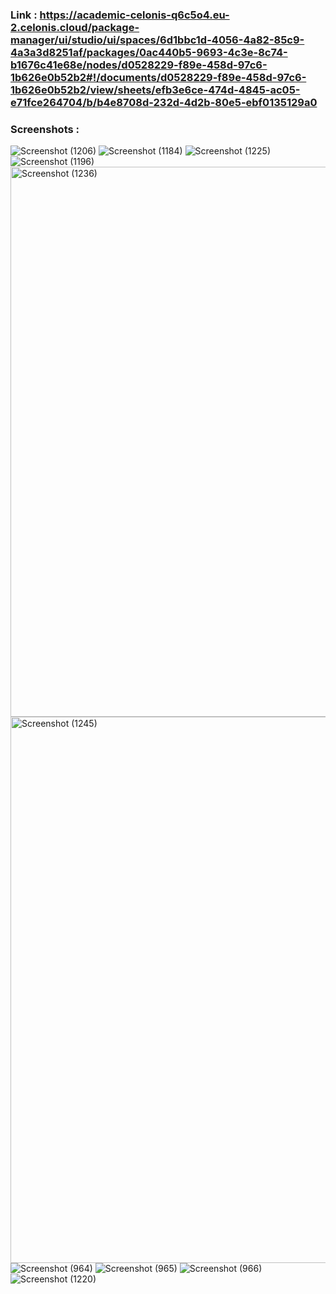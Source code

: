 ### Link : https://academic-celonis-q6c5o4.eu-2.celonis.cloud/package-manager/ui/studio/ui/spaces/6d1bbc1d-4056-4a82-85c9-4a3a3d8251af/packages/0ac440b5-9693-4c3e-8c74-b1676c41e68e/nodes/d0528229-f89e-458d-97c6-1b626e0b52b2#!/documents/d0528229-f89e-458d-97c6-1b626e0b52b2/view/sheets/efb3e6ce-474d-4845-ac05-e71fce264704/b/b4e8708d-232d-4d2b-80e5-ebf0135129a0

### Screenshots :

![Screenshot (1206)](https://github.com/user-attachments/assets/88454e0b-b8c1-4825-bbd1-f4e4101d6c63)
![Screenshot (1184)](https://github.com/user-attachments/assets/cd4b8708-d0aa-4980-8806-c3d714e4200d)
![Screenshot (1225)](https://github.com/user-attachments/assets/489346f1-55a0-4a73-bf6c-e9951bccbdbe)
![Screenshot (1196)](https://github.com/user-attachments/assets/1ce5cdff-5914-42f9-9dc8-781e14f2e6da)
<img width="1920" height="880" alt="Screenshot (1236)" src="https://github.com/user-attachments/assets/819cf1cb-a833-4b5d-8a9e-55d096f1d52c" /> 
<img width="1920" height="874" alt="Screenshot (1245)" src="https://github.com/user-attachments/assets/321bcec1-74b2-4a46-9752-9414b8317678" />
![Screenshot (964)](https://github.com/user-attachments/assets/fadf9af8-0223-4ac5-b25a-eed055e9e916)
![Screenshot (965)](https://github.com/user-attachments/assets/04a4dba4-7631-4377-aa71-7bd94215b71a)
![Screenshot (966)](https://github.com/user-attachments/assets/acad5890-2361-4cba-addb-c561b1ae3b73)
![Screenshot (1220)](https://github.com/user-attachments/assets/fea474af-0628-45fe-85a4-52beeb5071b9)
